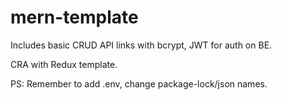 # mern-template

Includes basic CRUD API links with bcrypt, JWT for auth on BE.

CRA with Redux template.

PS: Remember to add .env, change package-lock/json names.
